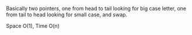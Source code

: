 
Basically two pointers, one from head to tail looking for big case letter, one from tail to head looking for small case, and swap.

Space O(1), Time O(n)

